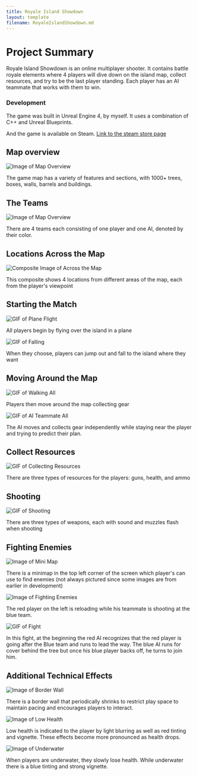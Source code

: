 ```yaml
---
title: Royale Island Showdown
layout: template
filename: RoyaleIslandShowdown.md
---
```


# Project Summary

Royale Island Showdown is an online multiplayer shooter. It contains battle royale elements where 4 players will dive down on the island map, 
collect resources, and try to be the last player standing.  Each player has an AI teammate that works with them to win.

### Development

The game was built in Unreal Engine 4, by myself. It uses a combination of C++ and Unreal Blueprints.

And the game is available on Steam. [Link to the steam store page](https://store.steampowered.com/app/1528570/Royale_Island_Showdown/)

## Map overview

![Image of Map Overview](https://loganthatcher.com/images/RIS/images/Overview16by9.png)

The game map has a variety of features and sections, with 1000+ trees, boxes, walls, barrels and buildings.

## The Teams

![Image of Map Overview](https://loganthatcher.com/images/RIS/images/TeamShot.png)

There are 4 teams each consisting of one player and one AI, denoted by their color. 

## Locations Across the Map

![Composite Image of Across the Map](https://loganthatcher.com/images/RIS/images/RIS_Map_Composite.png)

This composite shows 4 locations from different areas of the map, each from the player's viewpoint

## Starting the Match

![GIF of Plane Flight](https://loganthatcher.com/images/RIS/GIFs/PlaneFlight.gif)

All players begin by flying over the island in a plane

![GIF of Falling](https://loganthatcher.com/images/RIS/GIFs/Falling.gif)

When they choose, players can jump out and fall to the island where they want

## Moving Around the Map

![GIF of Walking All](https://loganthatcher.com/images/RIS/GIFs/WalkingAll.gif)

Players then move around the map collecting gear




![GIF of AI Teammate All](https://loganthatcher.com/images/RIS/GIFs/AITeammateAll.gif)

The AI moves and collects gear independently while staying near the player and trying to predict their plan.



## Collect Resources

![GIF of Collecting Resources](https://loganthatcher.com/images/RIS/GIFs/CollectResources.gif)

There are three types of resources for the players: guns, health, and ammo



## Shooting

![GIF of Shooting](https://loganthatcher.com/images/RIS/GIFs/Shooting.gif)

There are three types of weapons, each with sound and muzzles flash when shooting

## Fighting Enemies

![Image of Mini Map](https://loganthatcher.com/images/RIS/images/MiniMap.png)

There is a minimap in the top left corner of the screen which player's can use to find enemies
(not always pictured since some images are from earlier in development)



![Image of Fighting Enemies](https://loganthatcher.com/images/RIS/images/FightingEnemies.png)

The red player on the left is reloading while his teammate is shooting at the blue team.

![GIF of Fight](https://loganthatcher.com/images/RIS/GIFs/Fight.gif)

In this fight, at the beginning the red AI recognizes that the red player is going after the Blue team and runs to lead the way. 
The blue AI runs for cover behind the tree but once his blue player backs off, he turns to join him.


## Additional Technical Effects 

![Image of Border Wall](https://loganthatcher.com/images/RIS/images/BorderWall.png)

There is a border wall that periodically shrinks to restrict play space to maintain pacing and encourages players to interact.

![Image of Low Health](https://loganthatcher.com/images/RIS/images/LowHealth.png)

Low health is indicated to the player by light blurring as well as red tinting and vignette. 
These effects become more pronounced as health drops.

![Image of Underwater](https://loganthatcher.com/images/RIS/images/Underwater.png)

When players are underwater, they slowly lose health. While underwater there is a blue tinting and strong vignette.

